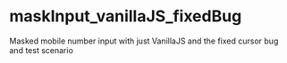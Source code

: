 # maskInput_vanillaJS_fixedBug
Masked mobile number input with just VanillaJS and the fixed cursor bug and test scenario

